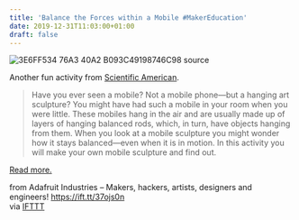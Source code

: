 ```yaml
---
title: 'Balance the Forces within a Mobile #MakerEducation'
date: 2019-12-31T11:03:00+01:00
draft: false
---
```


![3E6FF534 76A3 40A2 B093C49198746C98 source](https://cdn-blog.adafruit.com/uploads/2019/12/3E6FF534-76A3-40A2-B093C49198746C98_source.jpg "3E6FF534-76A3-40A2-B093C49198746C98_source.jpg")

Another fun activity from [Scientific American](https://www.scientificamerican.com/article/balance-the-forces-within-a-mobile/).

> Have you ever seen a mobile? Not a mobile phone—but a hanging art sculpture? You might have had such a mobile in your room when you were little. These mobiles hang in the air and are usually made up of layers of hanging balanced rods, which, in turn, have objects hanging from them. When you look at a mobile sculpture you might wonder how it stays balanced—even when it is in motion. In this activity you will make your own mobile sculpture and find out.

[Read more.](https://www.scientificamerican.com/article/balance-the-forces-within-a-mobile/)

  
  
from Adafruit Industries – Makers, hackers, artists, designers and engineers! https://ift.tt/37ojs0n  
via [IFTTT](https://ifttt.com/?ref=da&site=blogger)